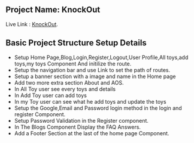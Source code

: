 ## Project Name: KnockOut

Live Link : [KnockOut](https://knockout-firebase.web.app/).

## Basic Project Structure Setup Details

- Setup Home Page,Blog,Login,Register,Logout,User Profile,All toys,add toys,my toys Component And initilize the route.
- Setup the navigation bar and use Link to set the path of routes.
- Setup a banner section with a image and name in the Home page 
- Add two more extra section About and AOS.
- In All Toy user see every toys and details
- In Add Toy user can add toys
- In my Toy user can see what he add toys and update the toys
- Setup the Google,Email and Password login method in the login and register Component.
- Setup Password Validation in the Register component.
- In The Blogs Component Display the FAQ Answers.
- Add a Footer Section at the last of the home page Component.